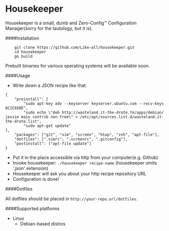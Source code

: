 Housekeeper
===========

Housekeeper is a small, dumb and Zero-Config™ Configuration Manager(sorry for the tautology, but it is).

####Installation

```
    git clone https://github.com/Like-all/housekeeper.git
    cd housekeeper
    go build
```

Prebuilt binaries for various operating systems will be available soon.

####Usage

+ Write down a JSON recipe like that:

```
{
    "preinstall": [
        "sudo apt-key adv --keyserver keyserver.ubuntu.com --recv-keys 8C2C65DE",
        "sudo echo \"deb http://wasteland.it-the-drote.tk/apps/debian/ jessie main contrib non-free\" > /etc/apt/sources.list.d/wasteland.it-the-drote.list",
        "sudo apt-get update"
],
    "packages": ["git", "vim", "screen", "htop", "zsh", "apt-file"],
    "dotfiles": [".vimrc", ".screenrc", ".gitconfig"],
    "postinstall": ["apt-file update"]
}
```

+ Put it in the place accessible via http from your computer(e.g. Github)
+ Invoke housekeeper: `./housekeeper recipe-name` (housekeeper omits '.json' extension)
+ Housekeeper will ask you about your http recipe repository URL
+ Configuration is done!

####Dotfiles

All dotfiles should be placed in `http://your-repo.url/dotfiles`.

####Supported platforms

+ Linux
    + Debian-based distros
